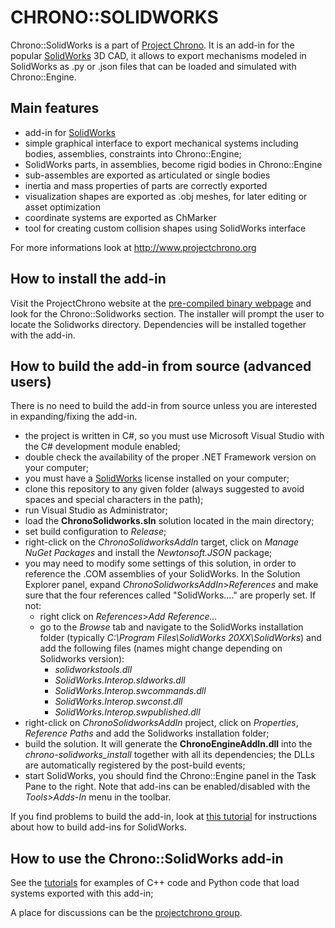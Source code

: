 CHRONO::SOLIDWORKS
==================

Chrono::SolidWorks is a part of [Project Chrono](http://www.projectchrono.org). It is an add-in for the popular [SolidWorks](http://www.solidworks.com) 3D CAD, it allows to export mechanisms modeled in SolidWorks as .py or .json files that can be loaded and simulated with Chrono::Engine.


Main features
-------------

* add-in for [SolidWorks](http://www.solidworks.com)
* simple graphical interface to export mechanical systems including bodies, assemblies, constraints into Chrono::Engine;
* SolidWorks parts, in assemblies, become rigid bodies in Chrono::Engine
* sub-assembles are exported as articulated or single bodies
* inertia and mass properties of parts are correctly exported
* visualization shapes are exported as .obj meshes, for later editing or asset optimization
* coordinate systems are exported as ChMarker
* tool for creating custom collision shapes using SolidWorks interface

For more informations look at http://www.projectchrono.org 

How to install the add-in
------------------------------------
Visit the ProjectChrono website at the [pre-compiled binary webpage](https://www.projectchrono.org/download/) and look for the Chrono::Solidworks section.
The installer will prompt the user to locate the Solidworks directory. Dependencies will be installed together with the add-in.


How to build the add-in from source (advanced users)
------------------------------------
There is no need to build the add-in from source unless you are interested in expanding/fixing the add-in.

* the project is written in C#, so you must use Microsoft Visual Studio with the C# development module enabled;
* double check the availability of the proper .NET Framework version on your computer;
* you must have a [SolidWorks](http://www.solidworks.com) license installed on your computer;
* clone this repository to any given folder (always suggested to avoid spaces and special characters in the path);
* run Visual Studio as Administrator;
* load the **ChronoSolidworks.sln** solution located in the main directory;
* set build configuration to _Release_;
* right-click on the *ChronoSolidworksAddIn* target, click on *Manage NuGet Packages* and install the *Newtonsoft.JSON* package;
* you may need to modify some settings of this solution, in order to reference the .COM assemblies of your SolidWorks. 
  In the Solution Explorer panel, expand *ChronoSolidworksAddIn*>*References* and make sure that the four references called "SolidWorks...." are properly set. If not:
  + right click on *References*>*Add Reference...*
  + go to the *Browse* tab and navigate to the SolidWorks installation folder
     (typically _C:\Program Files\SolidWorks 20XX\SolidWorks_) and add the following files (names might change depending on Solidworks version): 
    - *solidworkstools.dll*
    - *SolidWorks.Interop.sldworks.dll*
    - *SolidWorks.Interop.swcommands.dll*
    - *SolidWorks.Interop.swconst.dll*
    - *SolidWorks.Interop.swpublished.dll*  
* right-click on *ChronoSolidworksAddIn* project, click on *Properties*, *Reference Paths* and add the Solidworks installation folder;
* build the solution. It will generate the **ChronoEngineAddIn.dll** into the *chrono-solidworks_install* together with all its dependencies; the DLLs are automatically registered by the post-build events;
* start SolidWorks, you should find the Chrono::Engine panel in the Task Pane to the right. Note that add-ins can be enabled/disabled with the _Tools>Adds-In_ menu in the toolbar.

If you find problems to build the add-in, look at [this tutorial](http://www.angelsix.com/cms/products/tutorials/64-solidworks/67-creating-a-solidworks-add-in-from-scratch) for instructions about how to build add-ins for SolidWorks.

  
How to use the Chrono::SolidWorks add-in
----------------------------------------

See the [tutorials](https://api.projectchrono.org/development/tutorial_table_of_content_chrono_solidworks.html) for examples of C++ code and Python code that load systems exported with this add-in;

A place for discussions can be the [projectchrono group](https://groups.google.com/forum/#!forum/projectchrono).

